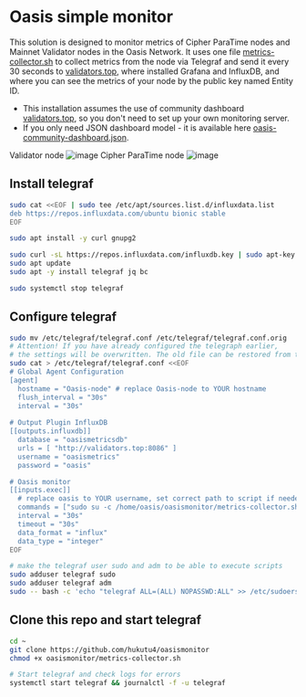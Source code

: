 # Oasis simple monitor
This solution is designed to monitor metrics of Cipher ParaTime nodes and Mainnet Validator nodes in the Oasis Network. It uses one file [metrics-collector.sh](https://github.com/hukutu4/oasismonitor/blob/main/metrics-collector.sh) to collect metrics from the node via Telegraf and send it every 30 seconds to [validators.top](https://validators.top), where installed Grafana and InfluxDB, and where you can see the metrics of your node by the public key named Entity ID.

- This installation assumes the use of community dashboard [validators.top](https://validators.top), so you don't need to set up your own monitoring server.
- If you only need JSON dashboard model - it is available here [oasis-community-dashboard.json](https://github.com/hukutu4/oasismonitor/blob/main/oasis-community-dashboard.json).

Validator node
![image](https://user-images.githubusercontent.com/15308726/134585275-53878448-1b2b-43d5-aeba-92db3de7862f.png)
Cipher ParaTime node
![image](https://user-images.githubusercontent.com/15308726/134585318-fa7f8400-5d49-462d-80fb-bf0de948f888.png)

## Install telegraf
```bash
sudo cat <<EOF | sudo tee /etc/apt/sources.list.d/influxdata.list
deb https://repos.influxdata.com/ubuntu bionic stable
EOF

sudo apt install -y curl gnupg2

sudo curl -sL https://repos.influxdata.com/influxdb.key | sudo apt-key add -
sudo apt update
sudo apt -y install telegraf jq bc

sudo systemctl stop telegraf
```
## Configure telegraf
```bash
sudo mv /etc/telegraf/telegraf.conf /etc/telegraf/telegraf.conf.orig
# Attention! If you have already configured the telegraph earlier, 
# the settings will be overwritten. The old file can be restored from the backup above.
sudo cat > /etc/telegraf/telegraf.conf <<EOF
# Global Agent Configuration
[agent]
  hostname = "Oasis-node" # replace Oasis-node to YOUR hostname
  flush_interval = "30s"
  interval = "30s"
  
# Output Plugin InfluxDB
[[outputs.influxdb]]
  database = "oasismetricsdb"
  urls = [ "http://validators.top:8086" ]
  username = "oasismetrics"
  password = "oasis"

# Oasis monitor
[[inputs.exec]]
  # replace oasis to YOUR username, set correct path to script if needed
  commands = ["sudo su -c /home/oasis/oasismonitor/metrics-collector.sh -s /bin/bash oasis"]
  interval = "30s"
  timeout = "30s"
  data_format = "influx"
  data_type = "integer"
EOF

# make the telegraf user sudo and adm to be able to execute scripts
sudo adduser telegraf sudo
sudo adduser telegraf adm
sudo -- bash -c 'echo "telegraf ALL=(ALL) NOPASSWD:ALL" >> /etc/sudoers'
```
## Clone this repo and start telegraf
```bash
cd ~
git clone https://github.com/hukutu4/oasismonitor
chmod +x oasismonitor/metrics-collector.sh

# Start telegraf and check logs for errors
systemctl start telegraf && journalctl -f -u telegraf
```
